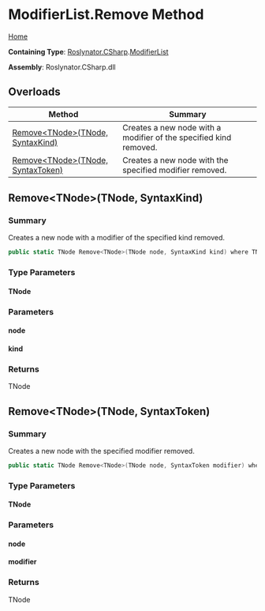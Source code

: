 # ModifierList\.Remove Method

[Home](../../../../README.md)

**Containing Type**: [Roslynator.CSharp](../../README.md)\.[ModifierList](../README.md)

**Assembly**: Roslynator\.CSharp\.dll

## Overloads

| Method | Summary |
| ------ | ------- |
| [Remove\<TNode>(TNode, SyntaxKind)](#Roslynator_CSharp_ModifierList_Remove__1___0_Microsoft_CodeAnalysis_CSharp_SyntaxKind_) | Creates a new node with a modifier of the specified kind removed\. |
| [Remove\<TNode>(TNode, SyntaxToken)](#Roslynator_CSharp_ModifierList_Remove__1___0_Microsoft_CodeAnalysis_SyntaxToken_) | Creates a new node with the specified modifier removed\. |

## Remove\<TNode>\(TNode, SyntaxKind\)<a name="Roslynator_CSharp_ModifierList_Remove__1___0_Microsoft_CodeAnalysis_CSharp_SyntaxKind_"></a>

### Summary

Creates a new node with a modifier of the specified kind removed\.

```csharp
public static TNode Remove<TNode>(TNode node, SyntaxKind kind) where TNode : Microsoft.CodeAnalysis.SyntaxNode
```

### Type Parameters

#### TNode

### Parameters

#### node

#### kind

### Returns

TNode

## Remove\<TNode>\(TNode, SyntaxToken\)<a name="Roslynator_CSharp_ModifierList_Remove__1___0_Microsoft_CodeAnalysis_SyntaxToken_"></a>

### Summary

Creates a new node with the specified modifier removed\.

```csharp
public static TNode Remove<TNode>(TNode node, SyntaxToken modifier) where TNode : Microsoft.CodeAnalysis.SyntaxNode
```

### Type Parameters

#### TNode

### Parameters

#### node

#### modifier

### Returns

TNode

